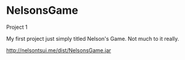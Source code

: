 NelsonsGame
===========

Project 1

My first project just simply titled Nelson's Game. Not much to it really.

http://nelsontsui.me/dist/NelsonsGame.jar
